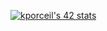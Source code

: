[![kporceil's 42 stats](https://badge.mediaplus.ma/colorfulwaves/kporceil)](https://github.com/oakoudad/badge42)
